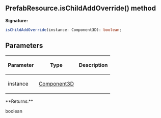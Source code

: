 
## PrefabResource.isChildAddOverride() method

**Signature:**

```typescript
isChildAddOverride(instance: Component3D): boolean;
```

## Parameters

<table><thead><tr><th>

Parameter


</th><th>

Type


</th><th>

Description


</th></tr></thead>
<tbody><tr><td>

instance


</td><td>

[Component3D](/reference/component3d.md)


</td><td>


</td></tr>
</tbody></table>
**Returns:**

boolean

